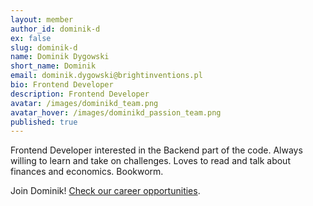 ```yaml
---
layout: member
author_id: dominik-d
ex: false
slug: dominik-d
name: Dominik Dygowski
short_name: Dominik
email: dominik.dygowski@brightinventions.pl
bio: Frontend Developer
description: Frontend Developer
avatar: /images/dominikd_team.png
avatar_hover: /images/dominikd_passion_team.png
published: true
---
```

Frontend Developer interested in the Backend part of the code. Always willing to learn and take on challenges. Loves to read and talk about finances and economics. Bookworm.

Join Dominik! [Check our career opportunities](/career).